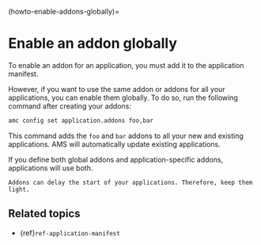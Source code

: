 (howto-enable-addons-globally)=
# Enable an addon globally

To enable an addon for an application, you must add it to the application manifest.

However, if you want to use the same addon or addons for all your applications, you can enable them globally. To do so, run the following command after creating your addons:

```bash
amc config set application.addons foo,bar
```

This command adds the `foo` and `bar` addons to all your new and existing applications. AMS will automatically update existing applications.

If you define both global addons and application-specific addons, applications will use both.

```{caution}
Addons can delay the start of your applications. Therefore, keep them light.
```

## Related topics

* {ref}`ref-application-manifest`
